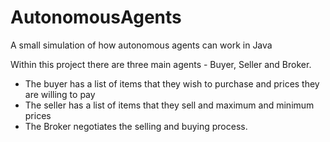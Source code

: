 # AutonomousAgents
A small simulation of how autonomous agents can work in Java

Within this project there are three main agents - Buyer, Seller and Broker. 
* The buyer has a list of items that they wish to purchase and prices they are willing to pay 
* The seller has a list of items that they sell and maximum and minimum prices
* The Broker negotiates the selling and buying process.
